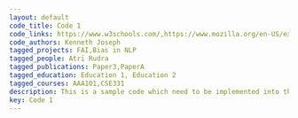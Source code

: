 ```yaml
---
layout: default
code_title: Code 1
code_links: https://www.w3schools.com/,https://www.mozilla.org/en-US/exp/
code_authors: Kenneth Joseph
tagged_projects: FAI,Bias in NLP
tagged_people: Atri Rudra
tagged_publications: Paper3,PaperA
tagged_education: Education 1, Education 2
tagged_courses: AAA101,CSE331
description: This is a sample code which need to be implemented into the research project. We can tag projects!
key: Code 1
---
```

